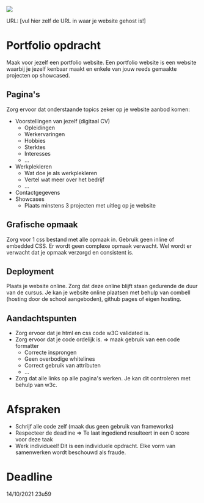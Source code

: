 <p><a href="../../actions"><img src="../../workflows/W3Validator/badge.svg"></a></p>

URL: [vul hier zelf de URL in waar je website gehost is!] 

# Portfolio opdracht
Maak voor jezelf een portfolio website. Een portfolio website is een website waarbij je jezelf kenbaar maakt en enkele van jouw reeds gemaakte projecten op showcased.

## Pagina's
Zorg ervoor dat onderstaande topics zeker op je website aanbod komen:
* Voorstellingen van jezelf (digitaal CV)
  * Opleidingen
  * Werkervaringen
  * Hobbies
  * Sterktes
  * Interesses
  * ...
* Werkplekleren
  * Wat doe je als werkplekleren
  * Vertel wat meer over het bedrijf
  * ...
* Contactgegevens
* Showcases
  * Plaats minstens 3 projecten met uitleg op je website

## Grafische opmaak
Zorg voor 1 css bestand met alle opmaak in. Gebruik geen inline of embedded CSS. Er wordt geen complexe opmaak verwacht. Wel wordt er verwacht dat je opmaak verzorgd en consistent is. 

## Deployment
Plaats je website online. Zorg dat deze online blijft staan gedurende de duur van de cursus.
Je kan je website online plaatsen met behulp van combell (hosting door de school aangeboden), github pages of eigen hosting.

## Aandachtspunten
* Zorg ervoor dat je html en css code w3C validated is.
* Zorg ervoor dat je code ordelijk is. => maak gebruik van een code formatter
  * Correcte insprongen
  * Geen overbodige whitelines
  * Correct gebruik van attributen
  * ...
* Zorg dat alle links op alle pagina's werken. Je kan dit controleren met behulp van w3c.

# Afspraken
* Schrijf alle code zelf (maak dus geen gebruik van frameworks)
* Respecteer de deadline => Te laat ingediend resulteert in een 0 score voor deze taak
* Werk individueel! Dit is een individuele opdracht. Elke vorm van samenwerken wordt beschouwd als fraude.

# Deadline
14/10/2021 23u59
